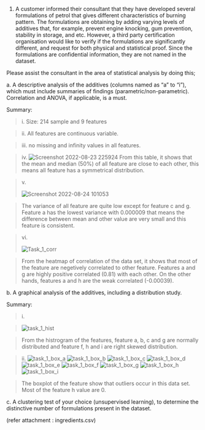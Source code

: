 1. A customer informed their consultant that they have developed several formulations of petrol that gives different characteristics of burning pattern. The formulations are obtaining by adding varying levels of additives that, for example, prevent engine knocking, gum prevention, stability in storage, and etc. However, a third party certification organisation would like to verify if the formulations are significantly different, and request for both physical and statistical proof. Since the formulations are confidential information, they are not named in the dataset.


Please assist the consultant in the area of statistical analysis by doing this;


a. A descriptive analysis of the additives (columns named as “a” to “i”), which must include summaries of findings (parametric/non-parametric). Correlation and ANOVA, if applicable, is a must.

Summary:

> i. Size: 214 sample and 9 features

> ii. All features are continuous variable.

> iii. no missing and infinity values in all features.

> iv. ![Screenshot 2022-08-23 225924](https://user-images.githubusercontent.com/67685003/186301733-6d1191e0-5089-43ad-8b3b-525e6a8a5488.jpg)
From this table, it shows that the mean and median (50%) of all feature are close to each other, this means all feature has a symmetrical distribution.

> v. 
> 
> ![Screenshot 2022-08-24 101053](https://user-images.githubusercontent.com/67685003/186302188-5dd60d24-8f12-475d-b72b-0174d4035014.jpg)

>The variance of all feature are quite low except for feature c and g. Feature a has the lowest variance with 0.000009 that means the difference between mean and other value are very small and this feature is consistent.

> vi. 
> 
> ![Task_1_corr](https://user-images.githubusercontent.com/67685003/186316499-4ab54439-a7ae-4358-8f17-529385a0f92d.jpg)

>From the heatmap of correlation of the data set, it shows that most of the feature are negetively correlated to other feature. Features a and g are highly positive correlated (0.81) with each other. On the other hands, features a and h are the weak correlated (-0.00039).

b. A graphical analysis of the additives, including a distribution study.

Summary:

> i. 

>![task_1_hist](https://user-images.githubusercontent.com/67685003/186647649-d81e870b-3a21-4fcd-b46e-67ee8dd2f7bd.jpg)

> From the histrogram of the features, feature a, b, c and g are normally distributed and feature f, h and i are right skewed distribution.

> ii.
>![task_1_box_a](https://user-images.githubusercontent.com/67685003/186667547-2b8dfeef-88c5-458b-8437-cebac2f3f3e1.jpg)
>![task_1_box_b](https://user-images.githubusercontent.com/67685003/186667595-9716388d-cab2-4bb5-8f1a-7710a6e5cbd3.jpg)
>![task_1_box_c](https://user-images.githubusercontent.com/67685003/186667634-8c37b244-3b23-4b05-8858-a73323f1af77.jpg)
>![task_1_box_d](https://user-images.githubusercontent.com/67685003/186667644-231641ec-084c-416f-9a87-fd28b9a30f10.jpg)
>![task_1_box_e](https://user-images.githubusercontent.com/67685003/186667647-ca6e8c0c-a42e-499d-911c-5be5ccf20b15.jpg)
>![task_1_box_f](https://user-images.githubusercontent.com/67685003/186667649-5930e778-29da-4195-9c4c-44a5b5e79a69.jpg)
>![task_1_box_g](https://user-images.githubusercontent.com/67685003/186667651-4c99d582-3eda-469f-918f-57241217f186.jpg)
>![task_1_box_h](https://user-images.githubusercontent.com/67685003/186667656-886cc4a7-1418-40bd-81f7-00ae873c09b0.jpg)
>![task_1_box_i](https://user-images.githubusercontent.com/67685003/186667660-c22e0b48-c455-40f3-a55b-36e3482b1398.jpg)

>The boxplot of the feature show that outliers occur in this data set. Most of the feature h value are 0.


c. A clustering test of your choice (unsupervised learning), to determine the distinctive number of formulations present in the dataset.


(refer attachment : ingredients.csv)

